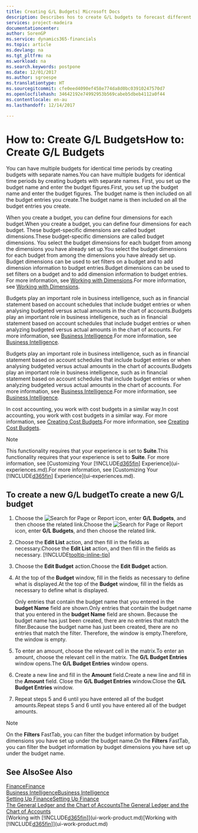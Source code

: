 ```yaml
---
title: Creating G/L Budgets| Microsoft Docs
description: Describes hos to create G/L budgets to forecast different financial activities and assign dimensions for business intelligence purposes.
services: project-madeira
documentationcenter: 
author: SorenGP
ms.service: dynamics365-financials
ms.topic: article
ms.devlang: na
ms.tgt_pltfrm: na
ms.workload: na
ms.search.keywords: postpone
ms.date: 12/01/2017
ms.author: sgroespe
ms.translationtype: HT
ms.sourcegitcommit: cfe0eed4090ef458e774da8d0bc03910247570d7
ms.openlocfilehash: 34642192e74992953b569cabeb5dbeb4112a0f44
ms.contentlocale: en-au
ms.lasthandoff: 12/14/2017

---
```

# <a name="how-to-create-gl-budgets"></a><span data-ttu-id="eba1b-103">How to: Create G/L Budgets</span><span class="sxs-lookup"><span data-stu-id="eba1b-103">How to: Create G/L Budgets</span></span>
<span data-ttu-id="eba1b-104">You can have multiple budgets for identical time periods by creating budgets with separate names.</span><span class="sxs-lookup"><span data-stu-id="eba1b-104">You can have multiple budgets for identical time periods by creating budgets with separate names.</span></span> <span data-ttu-id="eba1b-105">First, you set up the budget name and enter the budget figures.</span><span class="sxs-lookup"><span data-stu-id="eba1b-105">First, you set up the budget name and enter the budget figures.</span></span> <span data-ttu-id="eba1b-106">The budget name is then included on all the budget entries you create.</span><span class="sxs-lookup"><span data-stu-id="eba1b-106">The budget name is then included on all the budget entries you create.</span></span>  

 <span data-ttu-id="eba1b-107">When you create a budget, you can define four dimensions for each budget.</span><span class="sxs-lookup"><span data-stu-id="eba1b-107">When you create a budget, you can define four dimensions for each budget.</span></span> <span data-ttu-id="eba1b-108">These budget-specific dimensions are called budget dimensions.</span><span class="sxs-lookup"><span data-stu-id="eba1b-108">These budget-specific dimensions are called budget dimensions.</span></span> <span data-ttu-id="eba1b-109">You select the budget dimensions for each budget from among the dimensions you have already set up.</span><span class="sxs-lookup"><span data-stu-id="eba1b-109">You select the budget dimensions for each budget from among the dimensions you have already set up.</span></span> <span data-ttu-id="eba1b-110">Budget dimensions can be used to set filters on a budget and to add dimension information to budget entries.</span><span class="sxs-lookup"><span data-stu-id="eba1b-110">Budget dimensions can be used to set filters on a budget and to add dimension information to budget entries.</span></span> <span data-ttu-id="eba1b-111">For more information, see [Working with Dimensions](finance-dimensions.md).</span><span class="sxs-lookup"><span data-stu-id="eba1b-111">For more information, see [Working with Dimensions](finance-dimensions.md).</span></span>

 <span data-ttu-id="eba1b-112">Budgets play an important role in business intelligence, such as in financial statement based on account schedules that include budget entries or when analysing budgeted versus actual amounts in the chart of accounts.</span><span class="sxs-lookup"><span data-stu-id="eba1b-112">Budgets play an important role in business intelligence, such as in financial statement based on account schedules that include budget entries or when analyzing budgeted versus actual amounts in the chart of accounts.</span></span> <span data-ttu-id="eba1b-113">For more information, see [Business Intelligence](bi.md).</span><span class="sxs-lookup"><span data-stu-id="eba1b-113">For more information, see [Business Intelligence](bi.md).</span></span>

 <span data-ttu-id="eba1b-114">Budgets play an important role in business intelligence, such as in financial statement based on account schedules that include budget entries or when analysing budgeted versus actual amounts in the chart of accounts.</span><span class="sxs-lookup"><span data-stu-id="eba1b-114">Budgets play an important role in business intelligence, such as in financial statement based on account schedules that include budget entries or when analyzing budgeted versus actual amounts in the chart of accounts.</span></span> <span data-ttu-id="eba1b-115">For more information, see [Business Intelligence](bi.md).</span><span class="sxs-lookup"><span data-stu-id="eba1b-115">For more information, see [Business Intelligence](bi.md).</span></span>

<span data-ttu-id="eba1b-116">In cost accounting, you work with cost budgets in a similar way.</span><span class="sxs-lookup"><span data-stu-id="eba1b-116">In cost accounting, you work with cost budgets in a similar way.</span></span> <span data-ttu-id="eba1b-117">For more information, see [Creating Cost Budgets](finance-create-cost-budgets.md).</span><span class="sxs-lookup"><span data-stu-id="eba1b-117">For more information, see [Creating Cost Budgets](finance-create-cost-budgets.md).</span></span>    

 > [!NOTE]  
>   <span data-ttu-id="eba1b-118">This functionality requires that your experience is set to **Suite**.</span><span class="sxs-lookup"><span data-stu-id="eba1b-118">This functionality requires that your experience is set to **Suite**.</span></span> <span data-ttu-id="eba1b-119">For more information, see [Customizing Your [!INCLUDE[d365fin](includes/d365fin_md.md)] Experience](ui-experiences.md).</span><span class="sxs-lookup"><span data-stu-id="eba1b-119">For more information, see [Customizing Your [!INCLUDE[d365fin](includes/d365fin_md.md)] Experience](ui-experiences.md).</span></span>  

## <a name="to-create-a-new-gl-budget"></a><span data-ttu-id="eba1b-120">To create a new G/L budget</span><span class="sxs-lookup"><span data-stu-id="eba1b-120">To create a new G/L budget</span></span>  
1. <span data-ttu-id="eba1b-121">Choose the ![Search for Page or Report](media/ui-search/search_small.png "Search for Page or Report icon") icon, enter **G/L Budgets**, and then choose the related link.</span><span class="sxs-lookup"><span data-stu-id="eba1b-121">Choose the ![Search for Page or Report](media/ui-search/search_small.png "Search for Page or Report icon") icon, enter **G/L Budgets**, and then choose the related link.</span></span>  
2. <span data-ttu-id="eba1b-122">Choose the **Edit List** action, and then fill in the fields as necessary.</span><span class="sxs-lookup"><span data-stu-id="eba1b-122">Choose the **Edit List** action, and then fill in the fields as necessary.</span></span> [!INCLUDE[tooltip-inline-tip](includes/tooltip-inline-tip_md.md)]  
3. <span data-ttu-id="eba1b-123">Choose the **Edit Budget** action.</span><span class="sxs-lookup"><span data-stu-id="eba1b-123">Choose the **Edit Budget** action.</span></span>
4. <span data-ttu-id="eba1b-124">At the top of the **Budget** window, fill in the fields as necessary to define what is displayed.</span><span class="sxs-lookup"><span data-stu-id="eba1b-124">At the top of the **Budget** window, fill in the fields as necessary to define what is displayed.</span></span>  

    <span data-ttu-id="eba1b-125">Only entries that contain the budget name that you entered in the **budget Name** field are shown.</span><span class="sxs-lookup"><span data-stu-id="eba1b-125">Only entries that contain the budget name that you entered in the **budget Name** field are shown.</span></span> <span data-ttu-id="eba1b-126">Because the budget name has just been created, there are no entries that match the filter.</span><span class="sxs-lookup"><span data-stu-id="eba1b-126">Because the budget name has just been created, there are no entries that match the filter.</span></span> <span data-ttu-id="eba1b-127">Therefore, the window is empty.</span><span class="sxs-lookup"><span data-stu-id="eba1b-127">Therefore, the window is empty.</span></span>  
5. <span data-ttu-id="eba1b-128">To enter an amount, choose the relevant cell in the matrix.</span><span class="sxs-lookup"><span data-stu-id="eba1b-128">To enter an amount, choose the relevant cell in the matrix.</span></span> <span data-ttu-id="eba1b-129">The **G/L Budget Entries** window opens.</span><span class="sxs-lookup"><span data-stu-id="eba1b-129">The **G/L Budget Entries** window opens.</span></span>  
6. <span data-ttu-id="eba1b-130">Create a new line and fill in the **Amount** field.</span><span class="sxs-lookup"><span data-stu-id="eba1b-130">Create a new line and fill in the **Amount** field.</span></span> <span data-ttu-id="eba1b-131">Close the **G/L Budget Entries** window.</span><span class="sxs-lookup"><span data-stu-id="eba1b-131">Close the **G/L Budget Entries** window.</span></span>  
7. <span data-ttu-id="eba1b-132">Repeat steps 5 and 6 until you have entered all of the budget amounts.</span><span class="sxs-lookup"><span data-stu-id="eba1b-132">Repeat steps 5 and 6 until you have entered all of the budget amounts.</span></span>  

> [!NOTE]  
>  <span data-ttu-id="eba1b-133">On the **Filters** FastTab, you can filter the budget information by budget dimensions you have set up under the budget name.</span><span class="sxs-lookup"><span data-stu-id="eba1b-133">On the **Filters** FastTab, you can filter the budget information by budget dimensions you have set up under the budget name.</span></span>   

## <a name="see-also"></a><span data-ttu-id="eba1b-134">See Also</span><span class="sxs-lookup"><span data-stu-id="eba1b-134">See Also</span></span>
[<span data-ttu-id="eba1b-135">Finance</span><span class="sxs-lookup"><span data-stu-id="eba1b-135">Finance</span></span>](finance.md)  
[<span data-ttu-id="eba1b-136">Business Intelligence</span><span class="sxs-lookup"><span data-stu-id="eba1b-136">Business Intelligence</span></span>](bi.md)  
[<span data-ttu-id="eba1b-137">Setting Up Finance</span><span class="sxs-lookup"><span data-stu-id="eba1b-137">Setting Up Finance</span></span>](finance-setup-finance.md)  
[<span data-ttu-id="eba1b-138">The General Ledger and the Chart of Accounts</span><span class="sxs-lookup"><span data-stu-id="eba1b-138">The General Ledger and the Chart of Accounts</span></span>](finance-general-ledger.md)  
<span data-ttu-id="eba1b-139">[Working with [!INCLUDE[d365fin](includes/d365fin_md.md)]](ui-work-product.md)</span><span class="sxs-lookup"><span data-stu-id="eba1b-139">[Working with [!INCLUDE[d365fin](includes/d365fin_md.md)]](ui-work-product.md)</span></span>  

